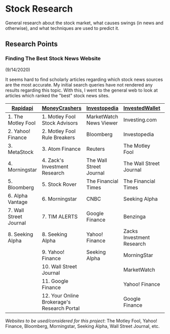 # Stock Research

General research about the stock market, what causes swings (in news and otherwise), and what techniques are used to predict it.

## Research Points

### Finding The Best Stock News Website

(9/14/2020)

It seems hard to find scholarly articles regarding which stock news sources are the most accurate. My initial search queries have not rendered any results regarding this topic. With this, I went to the general web to look at articles which ranked the "best" stock news sites.

| [Rapidapi](https://rapidapi.com/blog/best-stock-market-websites/) | [MoneyCrashers](https://www.moneycrashers.com/best-stock-market-investment-news-analysis-research-sites/) | [Investopedia](https://www.investopedia.com/articles/investing/112514/top-sites-latest-stock-market-news.asp) | [InvestedWallet](https://investedwallet.com/investing-news-websites/) | [liberatedstocktrader.com](https://www.liberatedstocktrader.com/top-10-best-financial-stock-market-news-sources/) |
|-------------------------------------------------------------------|-----------------------------------------------------------------------------------------------------------|---------------------------------------------------------------------------------------------------------------|-----------------------------------------------------------------------|-------------------------------------------------------------------------------------------------------------------|
| 1. The Motley Fool                                                | 1. Motley Fool Stock Advisors                                                                             | MarketWatch News Viewer                                                                                       | Investing.com                                                         | 1. Benzinga Pro                                                                                                   |
| 2. Yahoo! Finance                                                 | 2. Motley Fool Rule Breakers                                                                              | Bloomberg                                                                                                     | Investopedia                                                          | 2. MetaStock                                                                                                      |
|                            3. MetaStock                           | 3. Atom Finance                                                                                           | Reuters                                                                                                       | The Motley Fool                                                       | 3. Bloomberg                                                                                                      |
| 4. Morningstar                                                    | 4. Zack's Investment Research                                                                             | The Wall Street Journal                                                                                       | The Wall Street Journal                                               | 4. MarketWatch                                                                                                    |
| 5. Bloomberg                                                      | 5. Stock Rover                                                                                            | The Financial Times                                                                                           | The Financial Times                                                   | 5. The Wall Street Journal                                                                                        |
| 6. Alpha Vantage                                                  | 6. Morningstar                                                                                            | CNBC                                                                                                          | Seeking Alpha                                                         | 6. The Economist                                                                                                  |
| 7. Wall Street Journal                                            | 7. TIM ALERTS                                                                                             | Google Finance                                                                                                | Benzinga                                                              | 7. CNBC Markets                                                                                                   |
| 8. Seeking Alpha                                                  | 8. Seeking Alpha                                                                                          | Yahoo! Finance                                                                                                | Zacks Investment Research                                             | 8. CNN Finance                                                                                                    |
|                                                                   | 9. Yahoo! Finance                                                                                         | Seeking Alpha                                                                                                 | MorningStar                                                           | 9. Financial Times                                                                                                |
|                                                                   | 10. Wall Street Journal                                                                                   |                                                                                                               | MarketWatch                                                           | 10. Forbes                                                                                                        |
|                                                                   | 11. Google Finance                                                                                        |                                                                                                               | Yahoo! Finance                                                        | 11. Barrons                                                                                                       |
|                                                                   | 12. Your Online Brokerage's Research Portal                                                               |                                                                                                               | Google Finance                                                        | 12. Yahoo! Finance                                                                                                |

*Websites to be used/considered for this project*: The Motley Fool, Yahoo! Finance, Bloomberg, Morningstar, Seeking Alpha, Wall Street Journal, etc.
